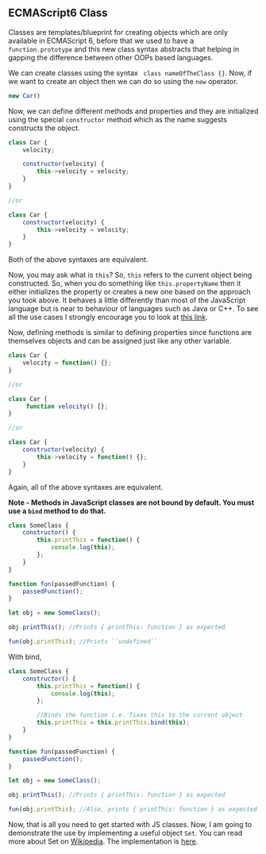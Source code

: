 ## ECMAScript6 Class ##

Classes are templates/blueprint for creating objects which are only available in ECMAScript 6, before that we used to have a `function.prototype` and this new class syntax abstracts that helping in gapping the difference between other OOPs based languages. 

We can create classes using the syntax ` class nameOfTheClass {}`. Now, if we want to create an object then we can do so using the `new` operator.
```javascript
new Car()
```

Now, we can define different methods and properties and they are initialized using the special `constructor` method which as the name suggests constructs the object.
```javascript
class Car {
    velocity;

    constructor(velocity) {
        this->velocity = velocity;
    }
} 

//or

class Car {
    constructor(velocity) {
        this->velocity = velocity;
    }
}
```

Both of the above syntaxes are equivalent. 

Now, you may ask what is ``this``?  So, ``this`` refers to the current object being constructed. So, when you do something like `this.propertyName` then it either initializes the property or creates a new one based on the approach you took above. It behaves a little differently than most of the JavaScript language but is near to behaviour of languages such as Java or C++. To see all the use cases I strongly encourage you to look at [this link](https://developer.mozilla.org/en-US/docs/Web/JavaScript/Reference/Operators/this). 

Now, defining methods is similar to defining properties since functions are themselves objects and can be assigned just like any other variable.
```javascript
class Car {
    velocity = function() {};
} 

//or

class Car {
     function velocity() {};
} 

//or

class Car {
    constructor(velocity) {
        this->velocity = function() {};
    }
}
```

Again, all of the above syntaxes are equivalent.

**Note - Methods in JavaScript classes are not bound by default. You must use a ``bind`` method to do that.**
```javascript
class SomeClass {
    constructor() {
        this.printThis = function() {
            console.log(this);
        };
    }
}

function fun(passedFunction) {
    passedFunction();
}

let obj = new SomeClass();

obj.printThis(); //Prints { printThis: function } as expected

fun(obj.printThis); //Prints ``undefined``
```

With bind,
```javascript
class SomeClass {
    constructor() {
        this.printThis = function() {
            console.log(this);
        };

        //Binds the function i.e. fixes this to the current object
        this.printThis = this.printThis.bind(this);
    }
}

function fun(passedFunction) {
    passedFunction();
}

let obj = new SomeClass();

obj.printThis(); //Prints { printThis: function } as expected

fun(obj.printThis); //Also, prints { printThis: function } as expected
```

Now, that is all you need to get started with JS classes. Now, I am going to demonstrate the use by implementing a useful object `Set`. You can read more about Set on [Wikipedia](https://en.wikipedia.org/wiki/Set_(mathematics)). The implementation is [here](./Set.js).